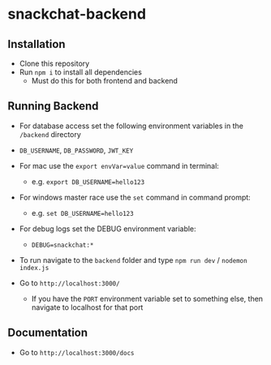 # snackchat-backend

## Installation

- Clone this repository
- Run `npm i` to install all dependencies
  - Must do this for both frontend and backend

## Running Backend

- For database access set the following environment variables in the `/backend` directory
- `DB_USERNAME`, `DB_PASSWORD`, `JWT_KEY`
- For mac use the `export envVar=value` command in terminal:
  - e.g. `export DB_USERNAME=hello123`
- For windows master race use the `set` command in command prompt:

  - e.g. `set DB_USERNAME=hello123`

- For debug logs set the DEBUG environment variable:
  - `DEBUG=snackchat:*`
- To run navigate to the `backend` folder and type `npm run dev` / `nodemon index.js`
- Go to `http://localhost:3000/`
  - If you have the `PORT` environment variable set to something else, then navigate to localhost for that port

## Documentation

- Go to `http://localhost:3000/docs`
